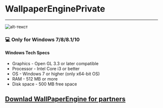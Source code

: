 # WallpaperEnginePrivate
-------------
![alt-текст](https://www.thenekodark.com/wp-content/uploads/2019/10/Wallpaper-Engine-Full.png)
### 💻 Only for Windows 7/8/8.1/10
#### Windows Tech Specs
* Graphics - Open GL 3.3 or later compatible
* Processor - Intel Core i3 or better
* OS - Windows 7 or higher (only x64-bit OS)
* RAM - 512 MB or more
* Disk space - 500 MB free space


## [Downlad WallPaperEngine for partners](https://1drv.ms/u/s!AkIjhtUmdMQ9cTPiVjQAa633fMM?e=wUpSL7)
